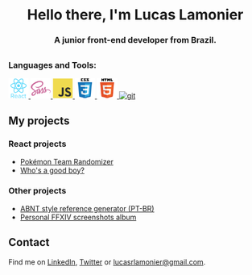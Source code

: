 <h1 align="center">Hello there, I'm Lucas Lamonier</h1>
<h3 align="center">A junior front-end developer from Brazil.</h3>

## 
<h3 align="left">Languages and Tools:</h3>
<p align="left"> <a href="https://reactjs.org/" target="_blank" rel="noreferrer"> <img src="https://raw.githubusercontent.com/devicons/devicon/master/icons/react/react-original-wordmark.svg" alt="react" width="40" height="40"/> </a> <a href="https://sass-lang.com" target="_blank" rel="noreferrer"> <img src="https://raw.githubusercontent.com/devicons/devicon/master/icons/sass/sass-original.svg" alt="sass" width="40" height="40"/> </a> <a href="https://developer.mozilla.org/en-US/docs/Web/JavaScript" target="_blank" rel="noreferrer"> <img src="https://raw.githubusercontent.com/devicons/devicon/master/icons/javascript/javascript-original.svg" alt="javascript" width="40" height="40"/> </a> <a href="https://www.w3schools.com/css/" target="_blank" rel="noreferrer"> <img src="https://raw.githubusercontent.com/devicons/devicon/master/icons/css3/css3-original-wordmark.svg" alt="css3" width="40" height="40"/> </a> <a href="https://www.w3.org/html/" target="_blank" rel="noreferrer"> <img src="https://raw.githubusercontent.com/devicons/devicon/master/icons/html5/html5-original-wordmark.svg" alt="html5" width="40" height="40"/> </a> <a href="https://git-scm.com/" target="_blank" rel="noreferrer"> <img src="https://www.vectorlogo.zone/logos/git-scm/git-scm-icon.svg" alt="git" width="40" height="40"/> </a>  </p>

## My projects

### React projects
- [Pokémon Team Randomizer](https://lrlamonier.github.io/pokemon-team-randomizer/)
- [Who's a good boy?](https://lrlamonier.github.io/whos-a-good-boy/)

### Other projects
- [ABNT style reference generator (PT-BR)](https://lrlamonier.github.io/abnt-references/)
- [Personal FFXIV screenshots album](https://lrlamonier.github.io/growmynths-album/)

## Contact
Find me on [LinkedIn](https://www.linkedin.com/in/lamonier/), [Twitter](https://twitter.com/yaboyrasor) or [lucasrlamonier@gmail.com](mailto:lucasrlamonier@gmail.com).

